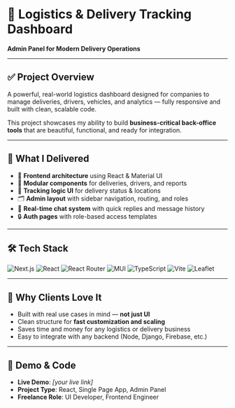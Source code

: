 # 🚚 Logistics & Delivery Tracking Dashboard  
**Admin Panel for Modern Delivery Operations**

---

## ✅ Project Overview

A powerful, real-world logistics dashboard designed for companies to manage deliveries, drivers, vehicles, and analytics — fully responsive and built with clean, scalable code.

This project showcases my ability to build **business-critical back-office tools** that are beautiful, functional, and ready for integration.

---

## 💼 What I Delivered

- 🧱 **Frontend architecture** using React & Material UI  
- 🔄 **Modular components** for deliveries, drivers, and reports  
- 📍 **Tracking logic UI** for delivery status & locations  
- 🗂️ **Admin layout** with sidebar navigation, routing, and roles  
- 💬 **Real-time chat system** with quick replies and message history
- 🔒 **Auth pages** with role-based access templates  

---

## 🛠 Tech Stack

![Next.js](https://img.shields.io/badge/Next.js-000000?style=for-the-badge&logo=nextdotjs&logoColor=white)
![React](https://img.shields.io/badge/React-20232A?style=for-the-badge&logo=react&logoColor=61DAFB)
![React Router](https://img.shields.io/badge/ReactRouter-CA4245?style=for-the-badge&logo=react-router&logoColor=white)
![MUI](https://img.shields.io/badge/MUI-007FFF?style=for-the-badge&logo=mui&logoColor=white)
![TypeScript](https://img.shields.io/badge/TypeScript-007ACC?style=for-the-badge&logo=typescript&logoColor=white)
![Vite](https://img.shields.io/badge/Vite-646CFF?style=for-the-badge&logo=vite&logoColor=white)
![Leaflet](https://img.shields.io/badge/Leaflet-3E8E41?style=for-the-badge&logo=leaflet&logoColor=white)

---

## 🌟 Why Clients Love It

- Built with real use cases in mind — **not just UI**  
- Clean structure for **fast customization and scaling**  
- Saves time and money for any logistics or delivery business  
- Easy to integrate with any backend (Node, Django, Firebase, etc.)  

---

## 🔗 Demo & Code

- **Live Demo**: _[your live link]_  
- **Project Type**: React, Single Page App, Admin Panel  
- **Freelance Role**: UI Developer, Frontend Engineer
